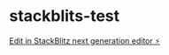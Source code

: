 # stackblits-test

[Edit in StackBlitz next generation editor ⚡️](https://stackblitz.com/~/github.com/absolutedevelop/stackblits-test)